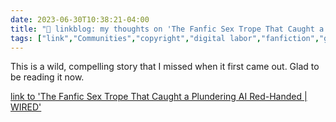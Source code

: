 ---date: 2023-06-30T10:38:21-04:00title: "🔗 linkblog: my thoughts on 'The Fanfic Sex Trope That Caught a Plundering AI Red-Handed | WIRED'"tags: ["link","Communities","copyright","digital labor","fanfiction","generative AI","AI","ChatGPT"]---This is a wild, compelling story that I missed when it first came out. Glad to be reading it now.   [link to 'The Fanfic Sex Trope That Caught a Plundering AI Red-Handed | WIRED'](https://www.wired.com/story/fanfiction-omegaverse-sex-trope-artificial-intelligence-knotting/)